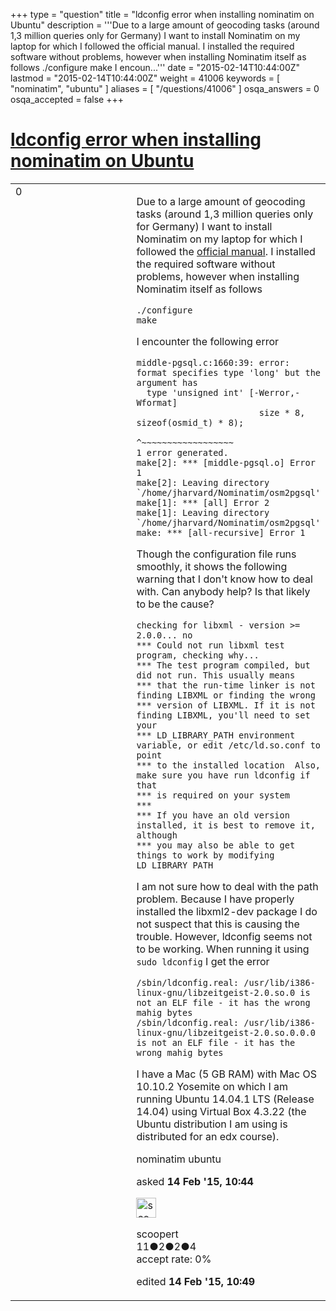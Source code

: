 +++
type = "question"
title = "ldconfig error when installing nominatim on Ubuntu"
description = '''Due to a large amount of geocoding tasks (around 1,3 million queries only for Germany) I want to install Nominatim on my laptop for which I followed the official manual. I installed the required software without problems, however when installing Nominatim itself as follows ./configure make  I encoun...'''
date = "2015-02-14T10:44:00Z"
lastmod = "2015-02-14T10:44:00Z"
weight = 41006
keywords = [ "nominatim", "ubuntu" ]
aliases = [ "/questions/41006" ]
osqa_answers = 0
osqa_accepted = false
+++

<div class="headNormal">

# [ldconfig error when installing nominatim on Ubuntu](/questions/41006/ldconfig-error-when-installing-nominatim-on-ubuntu)

</div>

<div id="main-body">

<div id="askform">

<table id="question-table" style="width:100%;">
<colgroup>
<col style="width: 50%" />
<col style="width: 50%" />
</colgroup>
<tbody>
<tr>
<td style="width: 30px; vertical-align: top"><div class="vote-buttons">
<span id="post-41006-upvote" class="ajax-command post-vote up" rel="nofollow" title="I like this post (click again to cancel)"> </span>
<div id="post-41006-score" class="post-score" title="current number of votes">
0
</div>
<span id="post-41006-downvote" class="ajax-command post-vote down" rel="nofollow" title="I dont like this post (click again to cancel)"> </span> <span id="favorite-mark" class="ajax-command favorite-mark" rel="nofollow" title="mark/unmark this question as favorite (click again to cancel)"> </span>
<div id="favorite-count" class="favorite-count">
&#10;</div>
</div></td>
<td><div id="item-right">
<div class="question-body">
<p>Due to a large amount of geocoding tasks (around 1,3 million queries only for Germany) I want to install Nominatim on my laptop for which I followed the <a href="https://wiki.openstreetmap.org/wiki/Nominatim/Installation">official manual</a>. I installed the required software without problems, however when installing Nominatim itself as follows</p>
<pre><code>./configure
make</code></pre>
<p>I encounter the following error</p>
<pre><code>middle-pgsql.c:1660:39: error: format specifies type &#39;long&#39; but the argument has
  type &#39;unsigned int&#39; [-Werror,-Wformat]
                        size * 8, sizeof(osmid_t) * 8);
                                  ^~~~~~~~~~~~~~~~~~~
1 error generated.
make[2]: *** [middle-pgsql.o] Error 1
make[2]: Leaving directory `/home/jharvard/Nominatim/osm2pgsql&#39;
make[1]: *** [all] Error 2
make[1]: Leaving directory `/home/jharvard/Nominatim/osm2pgsql&#39;
make: *** [all-recursive] Error 1</code></pre>
<p>Though the configuration file runs smoothly, it shows the following warning that I don't know how to deal with. Can anybody help? Is that likely to be the cause?</p>
<pre><code>checking for libxml - version &gt;= 2.0.0... no
*** Could not run libxml test program, checking why...
*** The test program compiled, but did not run. This usually means
*** that the run-time linker is not finding LIBXML or finding the wrong
*** version of LIBXML. If it is not finding LIBXML, you&#39;ll need to set your
*** LD_LIBRARY_PATH environment variable, or edit /etc/ld.so.conf to point
*** to the installed location  Also, make sure you have run ldconfig if that
*** is required on your system
***
*** If you have an old version installed, it is best to remove it, although
*** you may also be able to get things to work by modifying LD_LIBRARY_PATH</code></pre>
<p>I am not sure how to deal with the path problem. Because I have properly installed the libxml2-dev package I do not suspect that this is causing the trouble. However, ldconfig seems not to be working. When running it using <code>sudo ldconfig</code> I get the error</p>
<pre><code>/sbin/ldconfig.real: /usr/lib/i386-linux-gnu/libzeitgeist-2.0.so.0 is not an ELF file - it has the wrong mahig bytes
/sbin/ldconfig.real: /usr/lib/i386-linux-gnu/libzeitgeist-2.0.so.0.0.0 is not an ELF file - it has the wrong mahig bytes</code></pre>
<p>I have a Mac (5 GB RAM) with Mac OS 10.10.2 Yosemite on which I am running Ubuntu 14.04.1 LTS (Release 14.04) using Virtual Box 4.3.22 (the Ubuntu distribution I am using is distributed for an edx course).</p>
</div>
<div id="question-tags" class="tags-container tags">
<span class="post-tag tag-link-nominatim" rel="tag" title="see questions tagged &#39;nominatim&#39;">nominatim</span> <span class="post-tag tag-link-ubuntu" rel="tag" title="see questions tagged &#39;ubuntu&#39;">ubuntu</span>
</div>
<div id="question-controls" class="post-controls">
&#10;</div>
<div class="post-update-info-container">
<div class="post-update-info post-update-info-user">
<p>asked <strong>14 Feb '15, 10:44</strong></p>
<img src="https://secure.gravatar.com/avatar/f1ac39ece091aedaeb2d8b0a48351daf?s=32&amp;d=identicon&amp;r=g" class="gravatar" width="32" height="32" alt="scoopert&#39;s gravatar image" />
<p><span>scoopert</span><br />
<span class="score" title="11 reputation points">11</span><span title="2 badges"><span class="badge1">●</span><span class="badgecount">2</span></span><span title="2 badges"><span class="silver">●</span><span class="badgecount">2</span></span><span title="4 badges"><span class="bronze">●</span><span class="badgecount">4</span></span><br />
<span class="accept_rate" title="Rate of the user&#39;s accepted answers">accept rate:</span> <span title="scoopert has no accepted answers">0%</span></p>
</div>
<div class="post-update-info post-update-info-edited">
<p><span> edited <strong>14 Feb '15, 10:49</strong> </span></p>
</div>
</div>
<div id="comments-container-41006" class="comments-container">
&#10;</div>
<div id="comment-tools-41006" class="comment-tools">
&#10;</div>
<div class="clear">
&#10;</div>
<div id="comment-41006-form-container" class="comment-form-container">
&#10;</div>
<div class="clear">
&#10;</div>
</div></td>
</tr>
</tbody>
</table>

</div>

</div>

